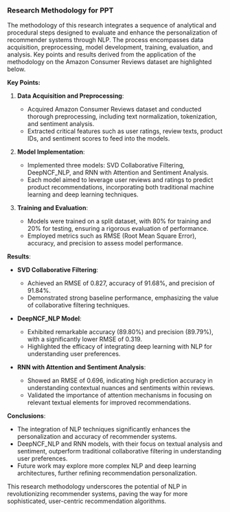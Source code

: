 ### Research Methodology for PPT

The methodology of this research integrates a sequence of analytical and procedural steps designed to evaluate and enhance the personalization of recommender systems through NLP. The process encompasses data acquisition, preprocessing, model development, training, evaluation, and analysis. Key points and results derived from the application of the methodology on the Amazon Consumer Reviews dataset are highlighted below.

**Key Points:**

1. **Data Acquisition and Preprocessing**:
   - Acquired Amazon Consumer Reviews dataset and conducted thorough preprocessing, including text normalization, tokenization, and sentiment analysis.
   - Extracted critical features such as user ratings, review texts, product IDs, and sentiment scores to feed into the models.

2. **Model Implementation**:
   - Implemented three models: SVD Collaborative Filtering, DeepNCF_NLP, and RNN with Attention and Sentiment Analysis.
   - Each model aimed to leverage user reviews and ratings to predict product recommendations, incorporating both traditional machine learning and deep learning techniques.

3. **Training and Evaluation**:
   - Models were trained on a split dataset, with 80% for training and 20% for testing, ensuring a rigorous evaluation of performance.
   - Employed metrics such as RMSE (Root Mean Square Error), accuracy, and precision to assess model performance.

**Results**:

- **SVD Collaborative Filtering**:
  - Achieved an RMSE of 0.827, accuracy of 91.68%, and precision of 91.84%.
  - Demonstrated strong baseline performance, emphasizing the value of collaborative filtering techniques.

- **DeepNCF_NLP Model**:
  - Exhibited remarkable accuracy (89.80%) and precision (89.79%), with a significantly lower RMSE of 0.319.
  - Highlighted the efficacy of integrating deep learning with NLP for understanding user preferences.

- **RNN with Attention and Sentiment Analysis**:
  - Showed an RMSE of 0.696, indicating high prediction accuracy in understanding contextual nuances and sentiments within reviews.
  - Validated the importance of attention mechanisms in focusing on relevant textual elements for improved recommendations.

**Conclusions**:

- The integration of NLP techniques significantly enhances the personalization and accuracy of recommender systems.
- DeepNCF_NLP and RNN models, with their focus on textual analysis and sentiment, outperform traditional collaborative filtering in understanding user preferences.
- Future work may explore more complex NLP and deep learning architectures, further refining recommendation personalization.

This research methodology underscores the potential of NLP in revolutionizing recommender systems, paving the way for more sophisticated, user-centric recommendation algorithms.
